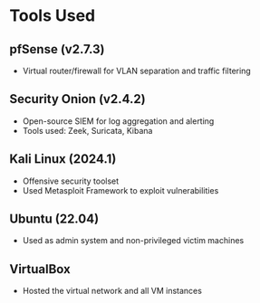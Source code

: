 # Tools Used

## pfSense (v2.7.3)
- Virtual router/firewall for VLAN separation and traffic filtering

## Security Onion (v2.4.2)
- Open-source SIEM for log aggregation and alerting
- Tools used: Zeek, Suricata, Kibana

## Kali Linux (2024.1)
- Offensive security toolset
- Used Metasploit Framework to exploit vulnerabilities

## Ubuntu (22.04)
- Used as admin system and non-privileged victim machines

## VirtualBox
- Hosted the virtual network and all VM instances

